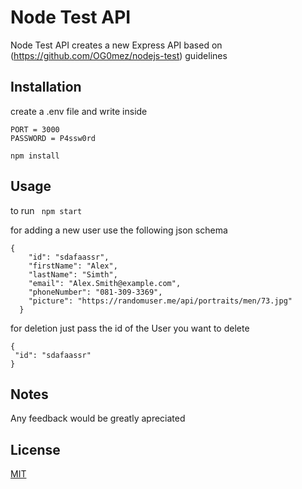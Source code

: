 # Node Test API
 
 Node Test API creates a new Express API based on (https://github.com/OG0mez/nodejs-test) guidelines


## Installation

create a .env file 
and write inside 

``` 
PORT = 3000 
PASSWORD = P4ssw0rd
```

```npm install```

## Usage

to run 
``` npm start```


for adding a new user use the following json schema
```
{
    "id": "sdafaassr",
    "firstName": "Alex",
    "lastName": "Simth",
    "email": "Alex.Smith@example.com",
    "phoneNumber": "081-309-3369",
    "picture": "https://randomuser.me/api/portraits/men/73.jpg"
  }
```

for deletion just pass the id of the User you want to delete
```
{
 "id": "sdafaassr"
}
```




## Notes

Any feedback would be greatly apreciated


## License
[MIT](https://choosealicense.com/licenses/mit/)

